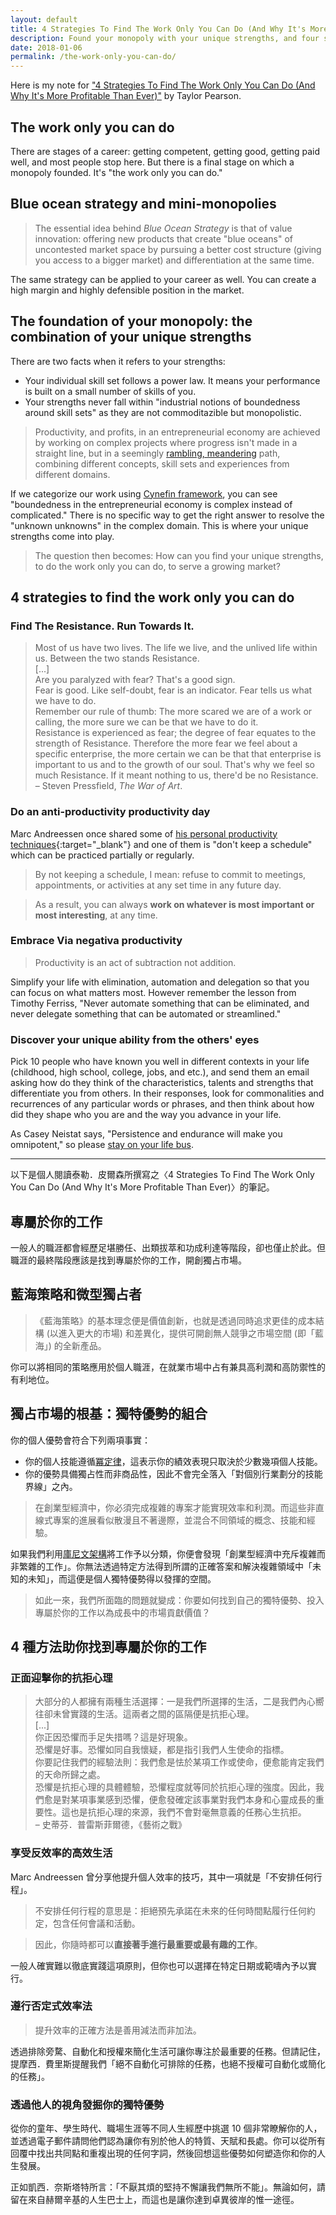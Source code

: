 ```yaml
---
layout: default
title: 4 Strategies To Find The Work Only You Can Do (And Why It's More Profitable Than Ever)
description: Found your monopoly with your unique strengths, and four strategies from Taylor Pearson.
date: 2018-01-06
permalink: /the-work-only-you-can-do/
---
```


Here is my note for ["4 Strategies To Find The Work Only You Can Do (And Why It's More Profitable Than Ever)"](https://taylorpearson.me/thework/) by Taylor Pearson.

## The work only you can do
There are stages of a career: getting competent, getting good, getting paid well, and most people stop here. But there is a final stage on which a monopoly founded. It's "the work only you can do."

## Blue ocean strategy and mini-monopolies
> The essential idea behind *Blue Ocean Strategy* is that of value innovation: offering new products that create "blue oceans" of uncontested market space by pursuing a better cost structure (giving you access to a bigger market) and differentiation at the same time.

The same strategy can be applied to your career as well. You can create a high margin and highly defensible position in the market.

## The foundation of your monopoly: the combination of your unique strengths
There are two facts when it refers to your strengths:

- Your individual skill set follows a power law. It means your performance is built on a small number of skills of you.
- Your strengths never fall within "industrial notions of boundedness around skill sets" as they are not commoditazible but monopolistic.

> Productivity, and profits, in an entrepreneurial economy are achieved by working on complex projects where progress isn't made in a straight line, but in a seemingly [rambling, meandering](http://www.tempobook.com/2011/08/17/daemons-and-the-mindful-learning-curve/) path, combining different concepts, skill sets and experiences from different domains.

If we categorize our work using [Cynefin framework](https://hbr.org/2007/11/a-leaders-framework-for-decision-making), you can see "boundedness in the entrepreneurial economy is complex instead of complicated." There is no specific way to get the right answer to resolve the "unknown unknowns" in the complex domain. This is where your unique strengths come into play.

> The question then becomes: How can you find your unique strengths, to do the work only you can do, to serve a growing market?

## 4 strategies to find the work only you can do
### Find The Resistance. Run Towards It.
> Most of us have two lives. The life we live, and the unlived life within us. Between the two stands Resistance.<br>
> [...]<br>
> Are you paralyzed with fear? That's a good sign.<br>
> Fear is good. Like self-doubt, fear is an indicator. Fear tells us what we have to do.<br>
> Remember our rule of thumb: The more scared we are of a work or calling, the more sure we can be that we have to do it.<br>
> Resistance is experienced as fear; the degree of fear equates to the strength of Resistance. Therefore the more fear we feel about a specific enterprise, the more certain we can be that that enterprise is important to us and to the growth of our soul. That's why we feel so much Resistance. If it meant nothing to us, there'd be no Resistance.<br>
> – Steven Pressfield, *The War of Art*.

### Do an anti-productivity productivity day
Marc Andreessen once shared some of [his personal productivity techniques](http://pmarchive.com/guide_to_personal_productivity.html){:target="_blank"} and one of them is "don't keep a schedule" which can be practiced partially or regularly.

> By not keeping a schedule, I mean: refuse to commit to meetings, appointments, or activities at any set time in any future day.

> As a result, you can always **work on whatever is most important or most interesting**, at any time.

### Embrace Via negativa productivity
> Productivity is an act of subtraction not addition.

Simplify your life with elimination, automation and delegation so that you can focus on what matters most. However remember the lesson from Timothy Ferriss, "Never automate something that can be eliminated, and never delegate something that can be automated or streamlined."

### Discover your unique ability from the others' eyes
Pick 10 people who have known you well in different contexts in your life (childhood, high school, college, jobs, and etc.), and send them an email asking how do they think of the characteristics, talents and strengths that differentiate you from others. In their responses, look for commonalities and recurrences of any particular words or phrases, and then think about how did they shape who you are and the way you advance in your life.

As Casey Neistat says, "Persistence and endurance will make you omnipotent," so please [stay on your life bus](http://www.fotocommunity.com/info/Helsinki_Bus_Station_Theory).

---

以下是個人閱讀泰勒．皮爾森所撰寫之〈4 Strategies To Find The Work Only You Can Do (And Why It's More Profitable Than Ever)〉的筆記。

## 專屬於你的工作
一般人的職涯都會經歷足堪勝任、出類拔萃和功成利達等階段，卻也僅止於此。但職涯的最終階段應該是找到專屬於你的工作，開創獨占市場。

## 藍海策略和微型獨占者
> 《藍海策略》的基本理念便是價值創新，也就是透過同時追求更佳的成本結構 (以進入更大的市場) 和差異化，提供可開創無人競爭之市場空間 (即「藍海」) 的全新產品。

你可以將相同的策略應用於個人職涯，在就業市場中占有兼具高利潤和高防禦性的有利地位。

## 獨占市場的根基：獨特優勢的組合
你的個人優勢會符合下列兩項事實：

- 你的個人技能遵循[冪定律](https://www.huxiu.com/article/122214/1.html)，這表示你的績效表現只取決於少數幾項個人技能。
- 你的優勢具備獨占性而非商品性，因此不會完全落入「對個別行業劃分的技能界線」之內。

> 在創業型經濟中，你必須完成複雜的專案才能實現效率和利潤。而這些非直線式專案的進展看似散漫且不著邊際，並混合不同領域的概念、技能和經驗。

如果我們利用[庫尼文架構](https://www.hbrtaiwan.com/article_content_AR0000595.html)將工作予以分類，你便會發現「創業型經濟中充斥複雜而非繁雜的工作」。你無法透過特定方法得到所謂的正確答案和解決複雜領域中「未知的未知」，而這便是個人獨特優勢得以發揮的空間。

> 如此一來，我們所面臨的問題就變成：你要如何找到自己的獨特優勢、投入專屬於你的工作以為成長中的市場貢獻價值？

## 4 種方法助你找到專屬於你的工作
### 正面迎擊你的抗拒心理
> 大部分的人都擁有兩種生活選擇：一是我們所選擇的生活，二是我們內心嚮往卻未曾實踐的生活。這兩者之間的區隔便是抗拒心理。<br>
> [...]<br>
> 你正因恐懼而手足失措嗎？這是好現象。<br>
> 恐懼是好事。恐懼如同自我懷疑，都是指引我們人生使命的指標。<br>
> 你要記住我們的經驗法則：我們愈是怯於某項工作或使命，便愈能肯定我們的天命所歸之處。<br>
> 恐懼是抗拒心理的具體體驗，恐懼程度就等同於抗拒心理的強度。因此，我們愈是對某項事業感到恐懼，便愈發確定該事業對我們本身和心靈成長的重要性。這也是抗拒心理的來源，我們不會對毫無意義的任務心生抗拒。<br>
> – 史蒂芬．普雷斯菲爾德，《藝術之戰》

### 享受反效率的高效生活
Marc Andreessen 曾分享他提升個人效率的技巧，其中一項就是「不安排任何行程」。

> 不安排任何行程的意思是：拒絕預先承諾在未來的任何時間點履行任何約定，包含任何會議和活動。

> 因此，你隨時都可以**直接著手進行最重要或最有趣的工作**。

一般人確實難以徹底實踐這項原則，但你也可以選擇在特定日期或範嚋內予以實行。

### 遵行否定式效率法
> 提升效率的正確方法是善用減法而非加法。

透過排除旁騖、自動化和授權來簡化生活可讓你專注於最重要的任務。但請記住，提摩西．費里斯提醒我們「絕不自動化可排除的任務，也絕不授權可自動化或簡化的任務」。

### 透過他人的視角發掘你的獨特優勢
從你的童年、學生時代、職場生涯等不同人生經歷中挑選 10 個非常瞭解你的人，並透過電子郵件請問他們認為讓你有別於他人的特質、天賦和長處。你可以從所有回覆中找出共同點和重複出現的任何字詞，然後回想這些優勢如何塑造你和你的人生發展。

正如凱西．奈斯塔特所言：「不厭其煩的堅持不懈讓我們無所不能」。無論如何，請留在來自赫爾辛基的人生巴士上，而這也是讓你達到卓異彼岸的惟一途徑。
